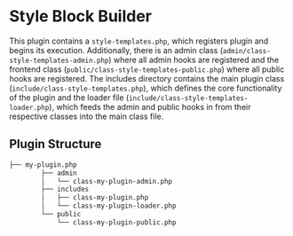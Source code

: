 # Style Block Builder

This plugin contains a `style-templates.php`, which registers plugin and begins its execution. Additionally, there is an admin class (`admin/class-style-templates-admin.php`) where all admin hooks are registered and the frontend class (`public/class-style-templates-public.php`) where all public hooks are registered. The includes directory contains the main plugin class (`include/class-style-templates.php`), which defines the core functionality of the plugin and the loader file (`include/class-style-templates-loader.php`), which feeds the admin and public hooks in from their respective classes into the main class file.

## Plugin Structure

```bash
├── my-plugin.php
        ├── admin
        │   └── class-my-plugin-admin.php
        ├── includes
        │   ├── class-my-plugin.php
        │   └── class-my-plugin-loader.php
        └── public
            └── class-my-plugin-public.php
```
